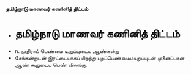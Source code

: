 **தமிழ்நாடு மாணவர் கணினித் திட்டம்**
- # தமிழ்நாடு மாணவர் கணினித் திட்டம்
- n. முதிராப் பெண்மை உறுப்புடைய ஆண்கன்று
- சேங்கன்றுடன் இரட்டையாகப் பிறந்து புறப்பெண்மைமயுறுப்புடன் முனைப்பான ஆண் கூறுடைய பெண் விலங்கு.

